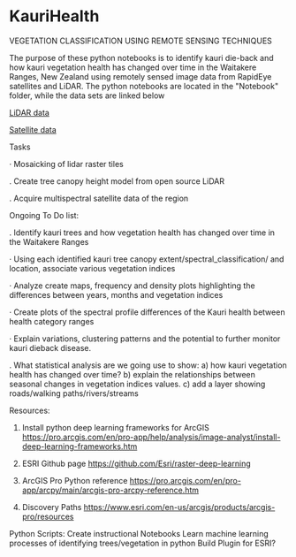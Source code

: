 # KauriHealth
VEGETATION CLASSIFICATION USING REMOTE SENSING TECHNIQUES

The purpose of these python notebooks is to identify kauri die-back and how kauri vegetation health has changed over time in the Waitakere Ranges, New Zealand using remotely sensed image data from RapidEye satellites and LiDAR. 
The python notebooks are located in the "Notebook" folder, while the data sets are linked below



 [LiDAR data](https://myvuwac-my.sharepoint.com/:u:/g/personal/lesterkerr_myvuw_ac_nz/EXymPkPEe9BCrnH71n80GYkB_CoTdf9m-UwqxUs2aNcYNg?e=VUKBAJ)
 
 [Satellite data](https://myvuwac-my.sharepoint.com/:f:/g/personal/lesterkerr_myvuw_ac_nz/EkTSzaaohuVHlaYjgjJFy-EB5KT6wbLNZZc5XKlLpk5XRA?e=6XcaDc)

Tasks	

·	   Mosaicking of lidar raster tiles

.    Create tree canopy height model from open source LiDAR

.    Acquire multispectral satellite data of the region

Ongoing To Do list:
     
.    Identify kauri trees and how vegetation health has changed over time in the Waitakere Ranges

·	   Using each identified kauri tree canopy extent/spectral_classification/ and location, associate various vegetation indices

·	   Analyze create maps, frequency and density plots highlighting the differences between years, months and vegetation indices

·	   Create plots of the spectral profile differences of the Kauri health between health category ranges

·	   Explain variations, clustering patterns and the potential to further monitor kauri dieback disease.

.    What statistical analysis are we going use to show:
          a) how kauri vegetation health has changed over time?
          b) explain the relationships between seasonal changes in vegetation indices values.
          c) add a layer showing roads/walking paths/rivers/streams
     

Resources:
1) Install python deep learning frameworks for ArcGIS https://pro.arcgis.com/en/pro-app/help/analysis/image-analyst/install-deep-learning-frameworks.htm

2) ESRI Github page https://github.com/Esri/raster-deep-learning

3) ArcGIS Pro Python reference https://pro.arcgis.com/en/pro-app/arcpy/main/arcgis-pro-arcpy-reference.htm

4) Discovery Paths https://www.esri.com/en-us/arcgis/products/arcgis-pro/resources

Python Scripts:
Create instructional Notebooks 
Learn machine learning processes of identifying trees/vegetation in python
Build Plugin for ESRI? 
